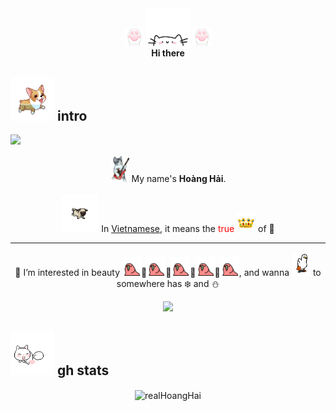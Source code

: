 <div align="center">
 <img src="./hand.gif" width="30"> <img src="./cat.gif" width="70"> <img src="./hand.gif" width="30">
 <br/>
 <b>Hi there</b>

</div>

## <img src="./corgi.gif" width="70"> intro

![](https://komarev.com/ghpvc/?username=realHoangHai&style=flat&color=ff69b4)

<div align="center">

 <img src="./guitar.gif" width="30"> My name's **Hoàng Hải**.<br/><br/>
 <img src="./dog.gif" width="60"> In <ins>Vietnamese</ins>, it means the <span style="color: red;">true</span> <img src="./crown.gif" width="30"> of 🌊<br/><hr>
👀 I’m interested in beauty <img src="./parrot.gif" width="30">🌸<img src="./parrot.gif" width="30">🌹<img src="./parrot.gif" width="30">🌻<img src="./parrot.gif" width="30">🌼<img src="./parrot.gif" width="30">, and wanna <img src="./duck.gif" width="30"> to somewhere has ❄️ and ⛄

</div>

<div align="center">
 
<img src="https://typograssy.deno.dev/api?text=real%20Hoang%20Hai.%20%20%20%20%20%20&l0=fff5f5&l1=e9c5c5&l2=cb7979&l3=daaaaa&l4=7e1a1a&frame=cb7979&speed=100"/>

</div>

## <img src="./fox.gif" width="70"> gh stats

<div align="center"><img align="center" src="https://github-readme-stats.vercel.app/api?username=realHoangHai&show_icons=true&locale=en&layout=compact&hide_border=true&theme=nord&show_icons=true&icon_color=f7f2f6&text_color=faec9b&title_color=d9bb25&count_private=true" alt="realHoangHai" href="https://github.com/realHoangHai" /></div>

